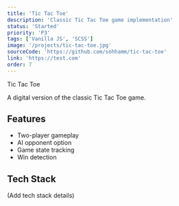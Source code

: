 ```yaml
---
title: 'Tic Tac Toe'
description: 'Classic Tic Tac Toe game implementation'
status: 'Started'
priority: 'P3'
tags: ['Vanilla JS', 'SCSS']
image: '/projects/tic-tac-toe.jpg'
sourceCode: 'https://github.com/sohhamm/tic-tac-toe'
link: 'https://test.com'
order: 7
---
```


Tic Tac Toe

A digital version of the classic Tic Tac Toe game.

## Features

- Two-player gameplay
- AI opponent option
- Game state tracking
- Win detection

## Tech Stack

(Add tech stack details)
